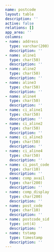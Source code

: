 ```yaml
---
name: postcode
layout: table
description: ''
active: false
relations: []
app_area: ''
columns:
- name: address
  type: varchar(200)
  description: ''
- name: aline1
  type: char(50)
  description: ''
- name: aline2
  type: char(50)
  description: ''
- name: aline3
  type: char(50)
  description: ''
- name: aline4
  type: char(50)
  description: ''
- name: ci_aline1
  type: char(50)
  description: ''
- name: ci_aline2
  type: char(50)
  description: ''
- name: ci_aline3
  type: char(50)
  description: ''
- name: ci_aline4
  type: char(50)
  description: ''
- name: ci_post_code
  type: char(10)
  description: ''
- name: comp_avail
  type: char(200)
  description: ''
- name: comp_display
  type: char(200)
  description: ''
- name: post_code
  type: char(10)
  description: ''
- name: postcode_sid
  type: int(4)
  description: ''
- name: tstamp
  type: timestamp
  description: ''
---
```


